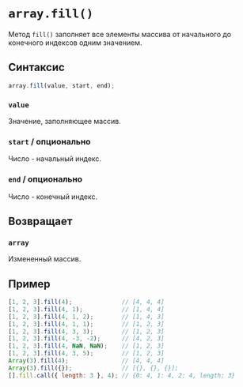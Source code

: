 # `array.fill()`

Метод `fill()` заполняет все элементы массива от начального до конечного индексов одним значением.

## Синтаксис

```js
array.fill(value, start, end);
```

### `value`

Значение, заполняющее массив.

### `start` / опционально

Число - начальный индекс.

### `end` / опционально

Число - конечный индекс.

## Возвращает

### `array`

Измененный массив.

## Пример

```js
[1, 2, 3].fill(4);              // [4, 4, 4]
[1, 2, 3].fill(4, 1);           // [1, 4, 4]
[1, 2, 3].fill(4, 1, 2);        // [1, 4, 3]
[1, 2, 3].fill(4, 1, 1);        // [1, 2, 3]
[1, 2, 3].fill(4, 3, 3);        // [1, 2, 3]
[1, 2, 3].fill(4, -3, -2);      // [4, 2, 3]
[1, 2, 3].fill(4, NaN, NaN);    // [1, 2, 3]
[1, 2, 3].fill(4, 3, 5);        // [1, 2, 3]
Array(3).fill(4);               // [4, 4, 4]
Array(3).fill({});              // [{}, {}, {}];
[].fill.call({ length: 3 }, 4); // {0: 4, 1: 4, 2: 4, length: 3}
```
